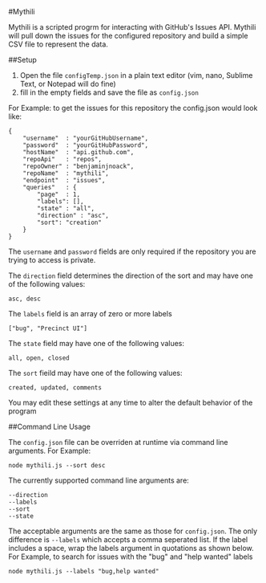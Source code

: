 #Mythili

Mythili is a scripted progrm for interacting with GitHub's Issues API.
Mythili will pull down the issues for the configured repository and build a
simple CSV file to represent the data.

##Setup

1. Open the file `configTemp.json` in a plain text editor (vim, nano, Sublime Text, or Notepad will do fine)
2. fill in the empty fields and save the file as `config.json`

For Example: to get the issues for this repository the config.json would look like:

```
{
	"username"	: "yourGitHubUsername",
	"password"	: "yourGitHubPassword",
	"hostName"	: "api.github.com",
	"repoApi"	: "repos",
	"repoOwner"	: "benjaminjnoack",
	"repoName" 	: "mythili",
	"endpoint"	: "issues",
	"queries"	: {
		"page"	: 1,
		"labels": [],
		"state" : "all",
		"direction" : "asc",
		"sort": "creation"
	}
}
```

The `username` and `password` fields are only required if the repository you are trying to access is private.


The `direction` field determines the direction of the sort and may have one of the following values:

```
asc, desc
```

The `labels` field is an array of zero or more labels

```
["bug", "Precinct UI"]
```

The `state` field may have one of the following values:

```
all, open, closed
```

The `sort` fieild may have one of the following values:
```
created, updated, comments
```

You may edit these settings at any time to alter the default behavior of the program


##Command Line Usage

The `config.json` file can be overriden at runtime via command line arguments. For Example:

```
node mythili.js --sort desc
```

The currently supported command line arguments are: 

```
--direction
--labels
--sort
--state
```

The acceptable arguments are the same as those for `config.json`. The only difference is `--labels` which accepts a comma seperated list. If the label includes a space, wrap the labels argument in quotations as shown below.
For Example, to search for issues with the "bug" and "help wanted" labels

```
node mythili.js --labels "bug,help wanted"
```

